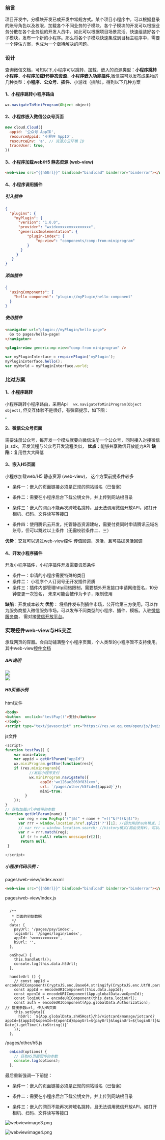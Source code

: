 ### 前言
项目开发中，分模块开发已成开发中常规方式。某个项目小程序中，可以根据登录的账号角色以及权限，加载各个不同业务的子模块，各个子模块的开发可以根据业务分散在各个业务组的开发人员中。如此可以根据项目场景灵活、快速组装好各个子模块，发布一个新的小程序。那么将各个子模块快速集成到目标主程序中，需要一个评估方案，也成为一个亟待解决的问题。

### 设计

查询微信文档，可知以下,小程序可以跳转、加载、嵌入的资源类型：**小程序跳转小程序**、**小程序加载H5静态资源**、**小程序嵌入功能插件**,微信端可以发布成果物的几种类型：**小程序**、**公众号**、**插件**、小游戏（排除）。得到以下几种方案

#### 1、小程序跳转小程序路由 
```javascript
wx.navigateToMiniProgram(Object object)
```

#### 2、小程序嵌入微信公众号页面 
```javascript
new cloud.Cloud({
  appid: '公众号 AppID',
  resourceAppid: '小程序 AppID',
  resourceEnv: 'a', // 资源方云环境 ID
  traceUser: true,
})
```

#### 3、小程序加载web/H5 静态资源 (web-view)

```html
<web-view src="{{h5Url}}" bindload="bindload" binderror="binderror"></web-view>
```
#### 4、小程序调用插件

##### 引入插件

```json
{
  "plugins": {
    "myPlugin": {
      "version": "1.0.0",
      "provider": "wxidxxxxxxxxxxxxxxxx",
      "genericsImplementation": {
          "plugin-index": {
              "mp-view": "components/comp-from-miniprogram"
          }
       }
     }
   }
}
```

##### 添加插件

```json
{
  "usingComponents": {
    "hello-component": "plugin://myPlugin/hello-component"
  }
}
```
##### 使用插件
```html
<navigator url="plugin://myPlugin/hello-page">
  Go to pages/hello-page!
</navigator>

<plugin-view generic:mp-view="comp-from-miniprogram" />
```
```javascript
var myPluginInterface = requirePlugin('myPlugin');
myPluginInterface.hello();
var myWorld = myPluginInterface.world;
```
### 比对方案

#### 1、小程序跳转

小程序跳转小程序路由，采用Api  ```   wx.navigateToMiniProgram(Object object) ```, 但交互体验不是很好，有弹窗提示，如下图：

<div>
<image style="zoom:30%;" src="http://infocloud-static-develop.oss-cn-hangzhou.aliyuncs.com/appComponentIcon/8be81d735b764414b9b8bda29ca51ba5.jpeg?Expires=1992568542&OSSAccessKeyId=LTAIDNWBok64Zy0i&Signature=j5IaLlwDoS2GuPlZ7wYyJDv%2BxEg%3D" />
</div>

#### 2、微信公众号页面
需要注册公众号，每开发一个模块就要向微信注册一个公众号，同时接入对接微信js_sdk，开发流程与公众号开发流程类似，
**优点**：能够共享微信开放能力API
**缺陷**：复用性大大降低

#### 3、嵌入H5页面

小程序加载web/H5 静态资源 (web-view)， 这个方案前提条件较多

- 条件一：嵌入的页面链接必须是正规的网站域名（已备案）

- 条件二：需要在小程序后台下载公钥文件，并上传到网站根目录

- 条件三：嵌入的网页不能再次跨域名跳转，且无法调用微信开放API，如打开相机、扫码、文件读写等接口

- 条件四：使用腾讯云开发，托管静态资源建站，需要付费同时申请腾讯云域名账号，但可以跳过以上条件（无需校验条件二、三）

**优势**：交互可以通过web-view控件 传值回调，灵活，且可插拔灵活回调

#### 4、开发小程序插件

开发小程序插件，小程序插件开发需要资质条件

- 条件一：申请的小程序需要特殊的类目
- 条件二： 小程序个人订阅号无开发插件资质
- 条件三：插件内部管理http网络限制，需要额外开发接口申请网络签名，10分钟变更一次签名， 未来可能会被作为卡子，限制使用

**缺陷**：开发成本较大
**优势**： 将插件发布到插件市场，公开给第三方使用，可以作为服务商接入微信服务市场，可以发布不同类型的小程序、插件、模板。入驻[微信服务商](https://fuwu.weixin.qq.com/?code=-10006)， 需对接[微信开放平台](微信开放平台第三方市场)。

### 实现控件web-view与H5交互

承载网页的容器。会自动铺满整个小程序页面，个人类型的小程序暂不支持使用。其中web-view[控件文档](API)

##### API说明

<div>
<image src="http://infocloud-static-develop.oss-cn-hangzhou.aliyuncs.com/appComponentIcon/30c34160876c47ee8c75781cc28fd768.jpeg?Expires=1992570031&OSSAccessKeyId=LTAIDNWBok64Zy0i&Signature=qwyLuBM%2BThnRB%2B%2BGnuVTEzYHHYk%3D" />
</div>

<div>
<image src="http://infocloud-static-develop.oss-cn-hangzhou.aliyuncs.com/appComponentIcon/60493f957b614f958e95fd497a71c093.jpeg?Expires=1992570061&OSSAccessKeyId=LTAIDNWBok64Zy0i&Signature=uUyNWhgzCaG7ykeMU8g1W9Awwus%3D" />
</div>


##### H5页面示例

html文件
```html
<body>
<button  onclick="testPay()">支付</button>
</body>
<script type="text/javascript" src="https://res.wx.qq.com/open/js/jweixin-1.3.2.js"></script>
```
js文件
```javascript
<script>
function testPay() {
    var mini=false;
    var appid = getUrlParam("appId")
    wx.miniProgram.getEnv(function(res){
	if (res.miniprogram){
           //发起小程序支付
           wx.miniProgram.navigateTo({
                appId:'wx126ae2069f831xxx',
                url: `/pages/other/h5?id=${appid}`});
                mini=true;
         }
    });
}
// 获取加载url中携带的参数
function getUrlParam(name) {
      var reg = new RegExp("(^|&)" + name + "=([^&]*)(&|$)");
      var rrr = window.location.href.split('?')[1]; //因为用的hash模式，没办法用search属性，
      // var rrr = window.location.search; //history模式(路由没有#)，可以用search属性
      var r = rrr.match(reg);
       if (r != null) return unescape(r[2]);
       return null;
 }

</script>
```

##### 小程序代码示例：

pages/web-view/index.wxml

```html
<web-view src="{{h5Url}}" bindload="bindload" binderror="binderror"></web-view>
```

pages/web-view/index.js
```javascrtpt

  /**
   * 页面的初始数据
   */
  data: {
    payUrl: '/pages/pay/index',
    loginUrl: '/pages/login/index',
    appId: 'wxxxxxxxxxxx',
    h5Url: '',
  },

  onShow() {
    this.handleUrl();
    console.log(this.data.h5Url);
  },

  handleUrl () {
    // const appId = encodeURIComponent(CryptoJS.enc.Base64.stringify(CryptoJS.enc.Utf8.parse(this.data.appId)));
    const appId = encodeURIComponent(this.data.appId);
    const openId = encodeURIComponent(App.globalData.wxOpenId);
    const loginUrl = encodeURIComponent(this.data.loginUrl);
    const auth = encodeURIComponent(App.globalData.Authorization);
// 拼接参数url, 传入H5页面
    this.setData({
      h5Url: `${App.globalData.zhH5Host}/h5/viotcard/manage/iotcard?appId=${appId}&openId=${openId}&payUrl=${payUrl}&loginUrl=${loginUrl}&auth=${auth}&v=${new Date().getTime().toString()}`
    });
  },

```

/pages/other/h5.js

```javascript
  onLoad(options) {
    // 获取H5页面回传的参数
    console.log(options);
  },
```

最后重新强调一下前提：

- 条件一：嵌入的页面链接必须是正规的网站域名（已备案）

- 条件二：需要在小程序后台下载公钥文件，并上传到网站根目录

- 条件三：嵌入的网页不能再次跨域名跳转，且无法调用微信开放API，如打开相机、扫码、文件读写等接口

![webviewimage3.png](http://infocloud-static-develop.oss-cn-hangzhou.aliyuncs.com/appComponentIcon/c4f2207d8f83403ebd79cee821fd2c55.jpeg?Expires=1992571301&OSSAccessKeyId=LTAIDNWBok64Zy0i&Signature=MTn9aXxGjQmmyhEws3e2DD3rMaA%3D)

![webviewimage4.png](http://infocloud-static-develop.oss-cn-hangzhou.aliyuncs.com/appComponentIcon/10d6ef8ad3964a4fbe35ac0db2513135.jpeg?Expires=1992571310&OSSAccessKeyId=LTAIDNWBok64Zy0i&Signature=sFdccfh854E7tK%2Bljpn1vYM5TEs%3D)